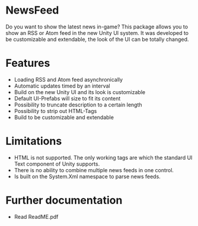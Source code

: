 # NewsFeed
Do you want to show the latest news in-game? This package allows you to show an RSS or Atom feed
in the new Unity UI system. It was developed to be customizable and extendable, the look of the UI
can be totally changed.
# Features
- Loading RSS and Atom feed asynchronically
- Automatic updates timed by an interval
- Build on the new Unity UI and its look is customizable
- Default UI-Prefabs will size to fit its content
- Possibility to truncate description to a certain length
- Possibility to strip out HTML-Tags
- Build to be customizable and extendable
# Limitations
- HTML is not supported. The only working tags are which the standard UI Text component of
Unity supports.
- There is no ability to combine multiple news feeds in one control.
- Is built on the System.Xml namespace to parse news feeds. 
# Further documentation
- Read ReadME.pdf
